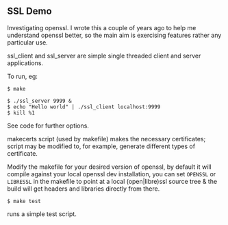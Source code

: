 ## SSL Demo

Investigating openssl. I wrote this a couple of years ago to help me understand openssl better, so the main aim is exercising features rather any particular use.

ssl_client and ssl_server are simple single threaded client and server applications.

To run, eg:

```
$ make

$ ./ssl_server 9999 &
$ echo "Hello world" | ./ssl_client localhost:9999
$ kill %1
```

See code for further options.

makecerts script (used by makefile) makes the necessary certificates; script may be modified
to, for example, generate different types of certificate.

Modify the makefile for your desired version of openssl, by default it will
compile against your local openssl dev installation, you can set `OPENSSL` or `LIBRESSL`
in the makefile to point at a local (open|libre)ssl source tree & the build will
get headers and libraries directly from there.

```
$ make test
```

runs a simple test script.
